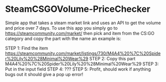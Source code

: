 # SteamCSGOVolume-PriceChecker
Simple app that takes a steam market link and uses an API to get the volume and price over 7 days.
To use this app you simply go to https://steamcommunity.com/market/ then pick and item from the CS:GO category and copy the part with the name an example is:

STEP 1: Find the item https://steamcommunity.com/market/listings/730/M4A4%20%7C%20Spider%20Lily%20%28Minimal%20Wear%29
STEP 2: Copy this part M4A4%20%7C%20Spider%20Lily%20%28Minimal%20Wear%29
STEP 3: Put in the input field
STEP 4: ???
STEP 5: Profit, should work if anything bugs out it should give a pop up error!
